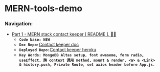 # MERN-tools-demo

### Navigation:

- [Part 1 - MERN stack contact keeper [ README ]. :gem::gem:](https://github.com/DonghaoWu/contact-keeper-doc/blob/main/MERN-contact-keeper.md)
    - __`Code base: NEW`__
    - __`Doc Repo:`__[Contact keeper doc](https://github.com/DonghaoWu/contact-keeper-doc)
    - __`Deployed Repo:`__[Contact keeper heroku](https://github.com/DonghaoWu/contact-keeper-heroku)
    - __`Key Words: MongoDB Altas setup, font awesome, form radio, useEffect, 跨 context 调用 method, mount & render, <a> & <Link> & history.push, Private Route, set axios header before App.js.`__
